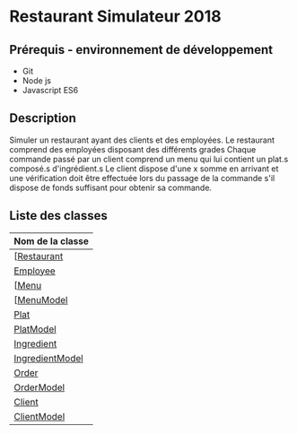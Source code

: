 # Restaurant Simulateur 2018

## Prérequis - environnement de développement
- Git
- Node js
- Javascript ES6

## Description
Simuler un restaurant ayant des clients et des employées.
Le restaurant comprend des employées disposant des différents grades
Chaque commande passé par un client comprend un menu qui lui contient un plat.s composé.s d'ingrédient.s
Le client dispose d'une x somme en arrivant et une vérification doit être effectuée lors du passage de la commande s'il dispose de fonds suffisant pour obtenir sa commande. 

## Liste des classes

| Nom de la classe
| ----
| [[Restaurant](https://github.com/gnatty/RestaurantSimulateur/blob/master/docs/Restaurant.md)
| [Employee](https://github.com/gnatty/RestaurantSimulateur/blob/master/docs/Employee.md)
| [[Menu](https://github.com/gnatty/RestaurantSimulateur/blob/master/docs/Menu.md)
| [[MenuModel](https://github.com/gnatty/RestaurantSimulateur/blob/master/docs/MenuModel.md)
| [Plat](https://github.com/gnatty/RestaurantSimulateur/blob/master/docs/Plat.md)
| [PlatModel](https://github.com/gnatty/RestaurantSimulateur/blob/master/docs/Platmodel.md)
| [Ingredient](https://github.com/gnatty/RestaurantSimulateur/blob/master/docs/Ingredient.md)
| [IngredientModel](https://github.com/gnatty/RestaurantSimulateur/blob/master/docs/IngredientModel.md)
| [Order](https://github.com/gnatty/RestaurantSimulateur/blob/master/docs/Order.md)
| [OrderModel](https://github.com/gnatty/RestaurantSimulateur/blob/master/docs/OrderModel.md)
| [Client](https://github.com/gnatty/RestaurantSimulateur/blob/master/docs/Client.md)
| [ClientModel](https://github.com/gnatty/RestaurantSimulateur/blob/master/docs/ClientModel.md)



